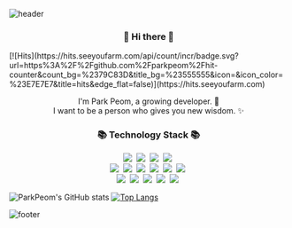 ![header](https://capsule-render.vercel.app/api?type=slice&color=30A9DE&height=170&section=header&text=Park%20Peom();&fontColor=090707&fontAlignX=45&fontAlignY=65&fontSize=100)
<h3 align="center"> 👋 Hi there 👋 </h3>
[![Hits](https://hits.seeyoufarm.com/api/count/incr/badge.svg?url=https%3A%2F%2Fgithub.com%2Fparkpeom%2Fhit-counter&count_bg=%2379C83D&title_bg=%23555555&icon=&icon_color=%23E7E7E7&title=hits&edge_flat=false)](https://hits.seeyoufarm.com)
<p align="center">
I'm Park Peom, a growing developer. 🌱 <br>
I want to be a person who gives you new wisdom. ✨
</p>
<h3 align="center">📚 Technology Stack 📚</h3>


<p align="center">
  <img src="https://img.shields.io/badge/-Java-orange"/>&nbsp
  <img src="https://img.shields.io/badge/-Kotlin-blueviolet"/>&nbsp  
  <img src="https://img.shields.io/badge/-JavaScript-yellow"/>&nbsp
  <img src="https://img.shields.io/badge/-Python-blue"/>&nbsp
  <br>
  <img src="https://img.shields.io/badge/-SpringBoot-brightgreen"/>&nbsp
  <img src="https://img.shields.io/badge/-JPA-brightgreen"/>&nbsp
  <img src="https://img.shields.io/badge/-Node.js-green"/>&nbsp
  <img src="https://img.shields.io/badge/-Express.js-green"/>&nbsp
  <img src="https://img.shields.io/badge/-Nginx-yellowgreen"/>&nbsp
  <img src="https://img.shields.io/badge/-Docker-blue"/>&nbsp
  <br>
  <img src="https://img.shields.io/badge/-MySQL-navy"/>&nbsp
  <img src="https://img.shields.io/badge/-MariaDB-navy"/>&nbsp
  <img src="https://img.shields.io/badge/-Jenkins-lightgray"/>&nbsp
  <img src="https://img.shields.io/badge/-AWS-black"/>&nbsp
  <img src="https://img.shields.io/badge/-Git-black"/>&nbsp

</p>
<!--
<h3 align="center">•••</h3>
<p align="center"> 
  <a href="https://velog.io/@new_wisdom"><img src="https://img.shields.io/badge/Tech%20Blog-262626?style=flat-square&logo=D-Wave Systems&logoColor=white&link=https://newwisdom.tistory.com"/></a>&nbsp
  <a href="https://newwisdom.tistory.com/"><img src="https://img.shields.io/badge/Tech%20Blog-262626?style=flat-square&logo=D-Wave Systems&logoColor=white&link=https://newwisdom.tistory.com"/></a>&nbsp
  <a href="https://velog.io/@new_wisdom"><img src="https://img.shields.io/badge/Tech%20Blog-11B48A?style=flat-square&logo=Vimeo&logoColor=white&link=https://velog.io/@new_wisdom"/></a>&nbsp
  <a href="mailto:wlgp2500@gmail.com"><img src="https://img.shields.io/badge/Gmail-d14836?style=flat-square&logo=Gmail&logoColor=white&link=mailto:wlgp2500@gmail.com"/>
 </a>
 -->
   
![ParkPeom's GitHub stats](https://github-readme-stats.vercel.app/api?username=ParkPeom&show_icons=true) [![Top Langs](https://github-readme-stats.vercel.app/api/top-langs/?username=parkpeom&langs_count=8)](https://github.com/parkpeom/github-readme-stats)
  
  
  
![footer](https://capsule-render.vercel.app/api?type=slice&color=EFDC05&height=100&section=footer)




